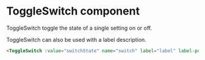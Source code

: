 # ToggleSwitch component

ToggleSwitch toggle the state of a single setting on or off.

ToggleSwitch can also be used with a label description.

```html
<ToggleSwitch :value="switchState" name="switch" label="label" label-position="right" @change="onSitchChange"></ToggleSwitch>
```